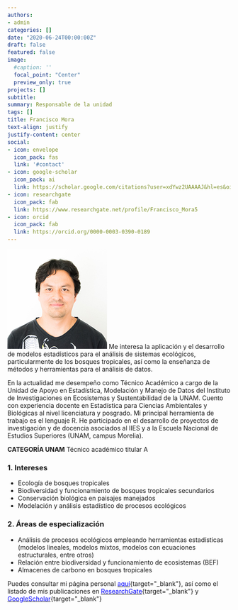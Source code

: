 ```yaml
---
authors:
- admin
categories: []
date: "2020-06-24T00:00:00Z"
draft: false
featured: false
image:
  #caption: ''
  focal_point: "Center"
  preview_only: true
projects: []
subtitle: 
summary: Responsable de la unidad
tags: []
title: Francisco Mora
text-align: justify
justify-content: center
social:
- icon: envelope
  icon_pack: fas
  link: '#contact'
- icon: google-scholar
  icon_pack: ai
  link: https://scholar.google.com/citations?user=xdYwz2UAAAAJ&hl=es&oi=sra
- icon: researchgate
  icon_pack: fab
  link: https://www.researchgate.net/profile/Francisco_Mora5
- icon: orcid
  icon_pack: fab
  link: https://orcid.org/0000-0003-0390-0189
---
```

![](pacho.jpg)
Me interesa la aplicación y el desarrollo de modelos estadísticos para el análisis de sistemas ecológicos, particularmente de los bosques tropicales, así como la enseñanza de métodos y herramientas para el análisis de datos. 

En la actualidad me desempeño como Técnico Académico a cargo de la Unidad de Apoyo en Estadística, Modelación y Manejo de Datos del Instituto de Investigaciones en Ecosistemas y Sustentabilidad de la UNAM.
Cuento con experiencia docente en Estadística para Ciencias Ambientales y Biológicas al nivel licenciatura y posgrado. Mi principal herramienta de trabajo es el lenguaje R. He participado en el desarrollo de proyectos de investigación y de docencia asociados al IIES y a la Escuela Nacional de Estudios Superiores (UNAM, campus Morelia).

**CATEGORÍA UNAM**
Técnico académico titular A

### 1.  Intereses
 * Ecología de bosques tropicales
 * Biodiversidad y funcionamiento de bosques tropicales secundarios
 * Conservación biológica en paisajes manejados
 * Modelación y análisis estadístico de procesos ecológicos

### 2.  Áreas de especialización

 * Análisis de procesos ecológicos empleando herramientas estadísticas (modelos lineales, modelos mixtos, modelos con ecuaciones estructurales, entre otros)
 * Relación entre biodiversidad y funcionamiento de ecosistemas (BEF)
 * Almacenes de carbono en bosques tropicales

Puedes consultar mi página personal [<span style="color:blue">aquí</span>](https://francisco-mora.netlify.app/){target="_blank"}, así como el listado de mis publicaciones en 
[<span style="color:blue">ResearchGate</span>](https://www.researchgate.net/profile/Francisco_Mora5){target="_blank"} y [<span style="color:blue">GoogleScholar</span>](https://scholar.google.com/citations?user=xdYwz2UAAAAJ&hl=es&oi=sra){target="_blank"}



